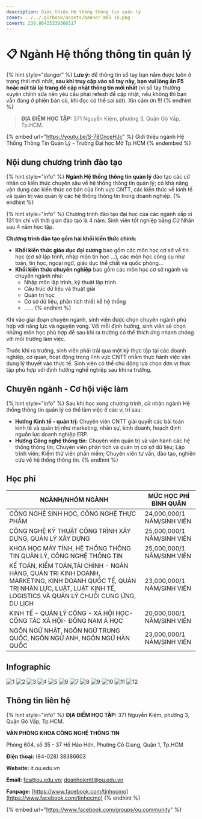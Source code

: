 ```yaml
---
description: Giới thiệu Hệ thống thông tin quản lý
cover: ../../.gitbook/assets/banner mẫu 10.png
coverY: 239.86425339366517
---
```


# 📋 Ngành Hệ thống thông tin quản lý

{% hint style="danger" %}
**Lưu ý:** để thông tin sổ tay bạn nắm được luôn ở trạng thái mới nhất, **sau khi truy cập vào sổ tay này, bạn vui lòng ấn F5 hoặc nút tải lại trang để cập nhật thông tin mới nhất** (vì sổ tay thường xuyên chỉnh sửa nên yêu cầu phải refesh để cập nhật, nếu không thì bạn vẫn đang ở phiên bản cũ, khi đọc có thể sai sót). Xin cảm ơn !!!
{% endhint %}

> **ĐỊA ĐIỂM HỌC TẬP:** 371 Nguyễn Kiệm, phường 3, Quận Gò Vấp, Tp.HCM.

{% embed url="https://youtu.be/S-78CnceHJc" %}
Giới thiệu ngành Hệ Thống Thông Tin Quản Lý - Trường Đại học Mở Tp.HCM
{% endembed %}

## Nội dung chương trình đào tạo

{% hint style="info" %}
**Ngành Hệ thống thông tin quản lý** đào tạo các cử nhân có kiến thức chuyên sâu về hệ thống thông tin quản lý; có khả năng vận dụng các kiến thức cơ bản của lĩnh vực CNTT, các kiến thức về kinh tế và quản trị vào quản lý các hệ thống thông tin trong doanh nghiệp.
{% endhint %}

{% hint style="info" %}
Chương trình đào tạo đại học của các ngành xấp xỉ 131 tín chỉ với thời gian đào tạo là 4 năm. Sinh viên tốt nghiệp bằng Cử Nhân sau 4 năm học tập.

**Chương trình đào tạo gồm hai khối kiến thức chính:**

* **Khối kiến thức giáo dục đại cương** bao gồm các môn học cơ sở về tin học (cơ sở lập trình, nhập môn tin học …), các môn học công cụ như toán, tin học, ngoại ngữ, giáo dục thể chất và quốc phòng…
* **Khối kiến thức chuyên nghiệp** bao gồm các môn học cơ sở ngành và chuyên ngành như:
  * Nhập môn lập trình, kỹ thuật lập trình
  * Cấu trúc dữ liệu và thuật giải
  * Quản trị học
  * Cơ sở dữ liệu, phân tích thiết kế hệ thống
  * ......
{% endhint %}

Khi vào giai đoạn chuyên ngành, sinh viên được chọn chuyên ngành phù hợp với năng lực và nguyện vọng. Với mỗi định hướng, sinh viên sẽ chọn những môn học phù hợp để sau khi ra trường có thể thích ứng nhanh chóng với môi trường làm việc.

Trước khi ra trường, sinh viên phải trải qua một kỳ thực tập tại các doanh nghiệp, cơ quan, hoạt động trong lĩnh vực CNTT nhằm thực hành việc vận dụng lý thuyết vào thực tế. Sinh viên có thể chủ động lựa chọn đơn vị thực tập phù hợp với định hướng nghề nghiệp sau khi ra trường.

## Chuyên ngành - Cơ hội việc làm

{% hint style="info" %}
Sau khi học xong chương trình, cử nhân ngành Hệ thống thông tin quản lý có thể làm việc ở các vị trí sau:

* **Hướng Kinh tế - quản trị:** Chuyên viên CNTT giải quyết các bài toán kinh tế và quản trị như marketing, nhân sự, kinh doanh, hoạch định nguồn lực doanh nghiệp ERP.
* **Hướng Công nghệ thông tin:** Chuyên viên quản trị và vận hành các hệ thống thông tin; Chuyên viên phân tích và quản trị cơ sở dữ liệu; Lập trình viên; Kiểm thử viên phần mềm; Chuyên viên tư vấn, đào tạo, nghiên cứu về hệ thống thông tin.
{% endhint %}

## Học phí

| NGÀNH/NHÓM NGÀNH                                                                                                                                                                  | MỨC HỌC PHÍ BÌNH QUÂN      |
| --------------------------------------------------------------------------------------------------------------------------------------------------------------------------------- | -------------------------- |
| CÔNG NGHỆ SINH HỌC, CÔNG NGHỆ THỰC PHẨM                                                                                                                                           | 24,000,000/1 NĂM/SINH VIÊN |
| CÔNG NGHỆ KỸ THUẬT CÔNG TRÌNH XÂY DỰNG, QUẢN LÝ XÂY DỰNG                                                                                                                          | 25,000,000/1 NĂM/SINH VIÊN |
| KHOA HỌC MÁY TÍNH, HỆ THỐNG THÔNG TIN QUẢN LÝ, CÔNG NGHỆ THÔNG TIN                                                                                                                | 25,000,000/1 NĂM/SINH VIÊN |
| KẾ TOÁN, KIỂM TOÁN,TÀI CHÍNH - NGÂN HÀNG, QUẢN TRỊ KINH DOANH, MARKETING, KINH DOANH QUỐC TẾ, QUẢN TRỊ NHÂN LỰC, LUẬT, LUẬT KINH TẾ, LOGISTICS VÀ QUẢN LÝ CHUỖI CUNG ỨNG, DU LỊCH | 23,000,000/1 NĂM/SINH VIÊN |
| KINH TẾ - QUẢN LÝ CÔNG - XÃ HỘI HỌC- CÔNG TÁC XÃ HỘI- ĐÔNG NAM Á HỌC                                                                                                              | 20,000,000/1 NĂM/SINH VIÊN |
| NGÔN NGỮ NHẬT, NGÔN NGỮ TRUNG QUỐC, NGÔN NGỮ ANH, NGÔN NGỮ HÀN QUỐC                                                                                                               | 23,000,000/1 NĂM/SINH VIÊN |

## Infographic

![1](<../../.gitbook/assets/1 - tiêu đề (1) (1) (1).png>) ![2](<../../.gitbook/assets/2 - giới thiệu chung (4) (1).png>) ![3](<../../.gitbook/assets/3 - ngành - chuyên ngành (2).png>) ![4](<../../.gitbook/assets/4 - việc làm (2).png>) ![5](<../../.gitbook/assets/5 - chuyên ngành - việc làm.png>) ![6](<../../.gitbook/assets/6 - chuyên ngành - việc làm.png>) ![7](<../../.gitbook/assets/7 - tỷ lệ việc làm.png>) ![8](<../../.gitbook/assets/8 - nd ctdt.png>) ![9](<../../.gitbook/assets/9 - nd ctdt (2) (1).png>) ![10](<../../.gitbook/assets/10 - nd ctdt (2).png>) ![11](<../../.gitbook/assets/12 - HỌC PHÍ.png>) ![12](<../../.gitbook/assets/13 - HỌC PHÍ (1) (1).png>)

## Thông tin liên hệ

{% hint style="info" %}
**ĐỊA ĐIỂM HỌC TẬP:** 371 Nguyễn Kiệm, phường 3, Quận Gò Vấp, Tp.HCM.

**VĂN PHÒNG KHOA CÔNG NGHỆ THÔNG TIN**

Phòng 604, số 35 - 37 Hồ Hảo Hớn, Phường Cô Giang, Quận 1, Tp.HCM

**Điện thoại:** (84-028) 38386603

**Website:** it.ou.edu.vn

**Email:** fcs@ou.edu.vn; doanhoicntt@ou.edu.vn

**Fanpage:** [https://www.facebook.com/tinhocmo](https://www.facebook.com/tinhocmo)
{% endhint %}

{% embed url="https://www.facebook.com/groups/ou.community" %}
